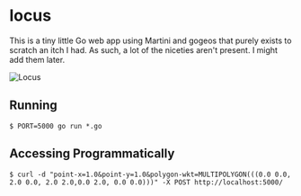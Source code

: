 # locus

This is a tiny little Go web app using Martini and gogeos that purely exists to scratch an itch I had. As such, a lot of the niceties aren't present. I might add them later.

![Locus](https://raw.github.com/anachronistic/locus/master/locus-home.png)

## Running

```
$ PORT=5000 go run *.go
```

## Accessing Programmatically

```
$ curl -d "point-x=1.0&point-y=1.0&polygon-wkt=MULTIPOLYGON(((0.0 0.0, 2.0 0.0, 2.0 2.0,0.0 2.0, 0.0 0.0)))" -X POST http://localhost:5000/
```
